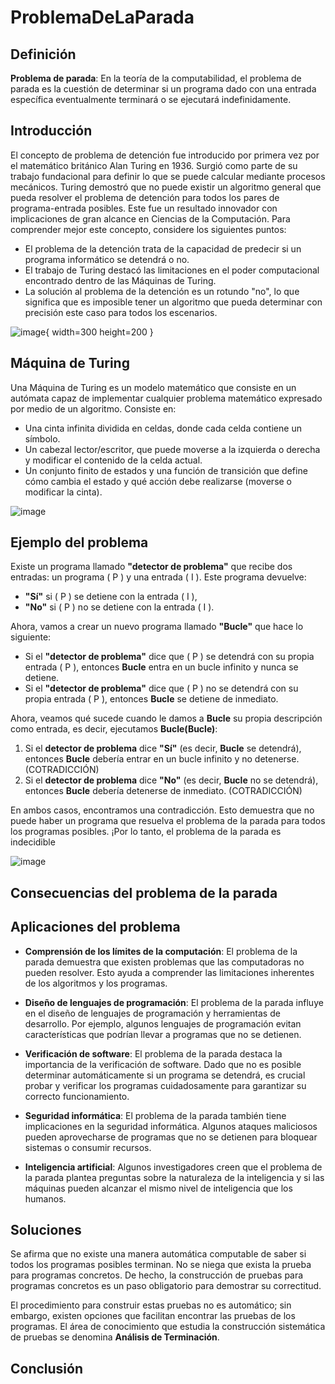 # ProblemaDeLaParada
## Definición

**Problema de parada**: En la teoría de la computabilidad, el problema de parada es la cuestión de determinar si un programa dado con una entrada específica eventualmente terminará o se ejecutará indefinidamente.

## Introducción

El concepto de problema de detención fue introducido por primera vez por el matemático británico Alan Turing en 1936. Surgió como parte de su trabajo fundacional para definir lo que se puede calcular mediante procesos mecánicos. Turing demostró que no puede existir un algoritmo general que pueda resolver el problema de detención para todos los pares de programa-entrada posibles. Este fue un resultado innovador con implicaciones de gran alcance en Ciencias de la Computación. Para comprender mejor este concepto, considere los siguientes puntos:

- El problema de la detención trata de la capacidad de predecir si un programa informático se detendrá o no.
- El trabajo de Turing destacó las limitaciones en el poder computacional encontrado dentro de las Máquinas de Turing.
- La solución al problema de la detención es un rotundo "no", lo que significa que es imposible tener un algoritmo que pueda determinar con precisión este caso para todos los escenarios.

![image](https://github.com/user-attachments/assets/64aa18fe-5fe1-48eb-8307-49ad47f01810){ width=300 height=200 }


## Máquina de Turing

Una Máquina de Turing es un modelo matemático que consiste en un autómata capaz de implementar cualquier problema matemático expresado por medio de un algoritmo. Consiste en:

- Una cinta infinita dividida en celdas, donde cada celda contiene un símbolo.
- Un cabezal lector/escritor, que puede moverse a la izquierda o derecha y modificar el contenido de la celda actual.
- Un conjunto finito de estados y una función de transición que define cómo cambia el estado y qué acción debe realizarse (moverse o modificar la cinta).

![image](https://github.com/user-attachments/assets/46b91723-873a-4cc7-a8bf-b72da9097c29)


## Ejemplo del problema
Existe un programa llamado **"detector de problema"** que recibe dos entradas: un programa \( P \) y una entrada \( I \). Este programa devuelve:
- **"Sí"** si \( P \) se detiene con la entrada \( I \),
- **"No"** si \( P \) no se detiene con la entrada \( I \).

Ahora, vamos a crear un nuevo programa llamado **"Bucle"** que hace lo siguiente:

- Si el **"detector de problema"** dice que \( P \) se detendrá con su propia entrada \( P \), entonces **Bucle** entra en un bucle infinito y nunca se detiene.
- Si el **"detector de problema"** dice que \( P \) no se detendrá con su propia entrada \( P \), entonces **Bucle** se detiene de inmediato.

Ahora, veamos qué sucede cuando le damos a **Bucle** su propia descripción como entrada, es decir, ejecutamos **Bucle(Bucle)**:

1. Si el **detector de problema** dice **"Sí"** (es decir, **Bucle** se detendrá), entonces **Bucle** debería entrar en un bucle infinito y no detenerse. (COTRADICCIÓN)
2. Si el **detector de problema** dice **"No"** (es decir, **Bucle** no se detendrá), entonces **Bucle** debería detenerse de inmediato. (COTRADICCIÓN)

En ambos casos, encontramos una contradicción. Esto demuestra que no puede haber un programa que resuelva el problema de la parada para todos los programas posibles. ¡Por lo tanto, el problema de la parada es indecidible

![image](https://github.com/user-attachments/assets/5c18abb3-8d7e-4b4a-804c-10b98bcacc37)


## Consecuencias del problema de la parada

## Aplicaciones del problema

- **Comprensión de los límites de la computación**: El problema de la parada demuestra que existen problemas que las computadoras no pueden resolver. Esto ayuda a comprender las limitaciones inherentes de los algoritmos y los programas.
  
- **Diseño de lenguajes de programación**: El problema de la parada influye en el diseño de lenguajes de programación y herramientas de desarrollo. Por ejemplo, algunos lenguajes de programación evitan características que podrían llevar a programas que no se detienen.

- **Verificación de software**: El problema de la parada destaca la importancia de la verificación de software. Dado que no es posible determinar automáticamente si un programa se detendrá, es crucial probar y verificar los programas cuidadosamente para garantizar su correcto funcionamiento.

- **Seguridad informática**: El problema de la parada también tiene implicaciones en la seguridad informática. Algunos ataques maliciosos pueden aprovecharse de programas que no se detienen para bloquear sistemas o consumir recursos.

- **Inteligencia artificial**: Algunos investigadores creen que el problema de la parada plantea preguntas sobre la naturaleza de la inteligencia y si las máquinas pueden alcanzar el mismo nivel de inteligencia que los humanos.

## Soluciones

Se afirma que no existe una manera automática computable de saber si todos los programas posibles terminan. No se niega que exista la prueba para programas concretos. De hecho, la construcción de pruebas para programas concretos es un paso obligatorio para demostrar su correctitud.

El procedimiento para construir estas pruebas no es automático; sin embargo, existen opciones que facilitan encontrar las pruebas de los programas. El área de conocimiento que estudia la construcción sistemática de pruebas se denomina **Análisis de Terminación**.

## Conclusión
